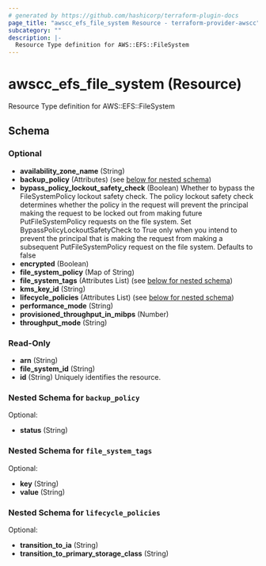 ```yaml
---
# generated by https://github.com/hashicorp/terraform-plugin-docs
page_title: "awscc_efs_file_system Resource - terraform-provider-awscc"
subcategory: ""
description: |-
  Resource Type definition for AWS::EFS::FileSystem
---
```


# awscc_efs_file_system (Resource)

Resource Type definition for AWS::EFS::FileSystem



<!-- schema generated by tfplugindocs -->
## Schema

### Optional

- **availability_zone_name** (String)
- **backup_policy** (Attributes) (see [below for nested schema](#nestedatt--backup_policy))
- **bypass_policy_lockout_safety_check** (Boolean) Whether to bypass the FileSystemPolicy lockout safety check. The policy lockout safety check determines whether the policy in the request will prevent the principal making the request to be locked out from making future PutFileSystemPolicy requests on the file system. Set BypassPolicyLockoutSafetyCheck to True only when you intend to prevent the principal that is making the request from making a subsequent PutFileSystemPolicy request on the file system. Defaults to false
- **encrypted** (Boolean)
- **file_system_policy** (Map of String)
- **file_system_tags** (Attributes List) (see [below for nested schema](#nestedatt--file_system_tags))
- **kms_key_id** (String)
- **lifecycle_policies** (Attributes List) (see [below for nested schema](#nestedatt--lifecycle_policies))
- **performance_mode** (String)
- **provisioned_throughput_in_mibps** (Number)
- **throughput_mode** (String)

### Read-Only

- **arn** (String)
- **file_system_id** (String)
- **id** (String) Uniquely identifies the resource.

<a id="nestedatt--backup_policy"></a>
### Nested Schema for `backup_policy`

Optional:

- **status** (String)


<a id="nestedatt--file_system_tags"></a>
### Nested Schema for `file_system_tags`

Optional:

- **key** (String)
- **value** (String)


<a id="nestedatt--lifecycle_policies"></a>
### Nested Schema for `lifecycle_policies`

Optional:

- **transition_to_ia** (String)
- **transition_to_primary_storage_class** (String)


